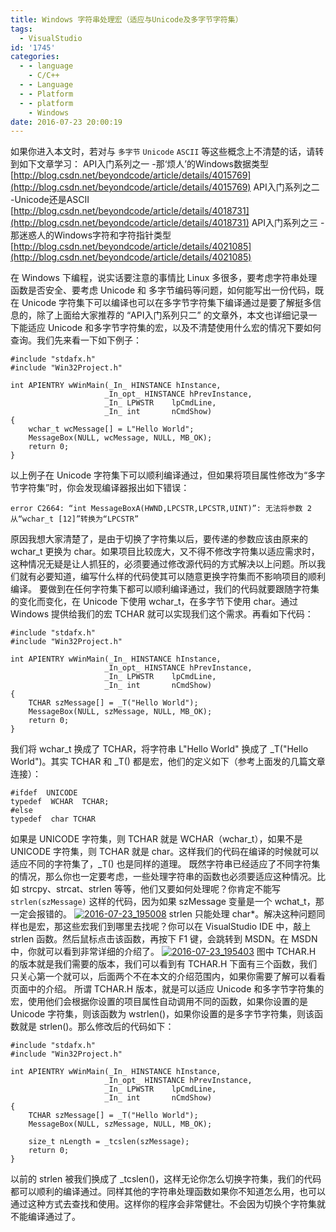 ```yaml
---
title: Windows 字符串处理宏（适应与Unicode及多字节字符集）
tags:
  - VisualStudio
id: '1745'
categories:
  - - language
    - C/C++
  - - Language
  - - Platform
  - - platform
    - Windows
date: 2016-07-23 20:00:19
---
```


如果你进入本文时，若对与 `多字节` `Unicode` `ASCII` 等这些概念上不清楚的话，请转到如下文章学习： API入门系列之一 -那‘烦人’的Windows数据类型 [http://blog.csdn.net/beyondcode/article/details/4015769](http://blog.csdn.net/beyondcode/article/details/4015769) API入门系列之二 -Unicode还是ASCII [http://blog.csdn.net/beyondcode/article/details/4018731](http://blog.csdn.net/beyondcode/article/details/4018731) API入门系列之三 -那迷惑人的Windows字符和字符指针类型 [http://blog.csdn.net/beyondcode/article/details/4021085](http://blog.csdn.net/beyondcode/article/details/4021085)
<!-- more -->
在 Windows 下编程，说实话要注意的事情比 Linux 多很多，要考虑字符串处理函数是否安全、要考虑 Unicode 和 多字节编码等问题，如何能写出一份代码，既在 Unicode 字符集下可以编译也可以在多字节字符集下编译通过是要了解挺多信息的，除了上面给大家推荐的 “API入门系列只二” 的文章外，本文也详细记录一下能适应 Unicode 和多字节字符集的宏，以及不清楚使用什么宏的情况下要如何查询。我们先来看一下如下例子：

```
#include "stdafx.h"
#include "Win32Project.h"

int APIENTRY wWinMain(_In_ HINSTANCE hInstance,
                     _In_opt_ HINSTANCE hPrevInstance,
                     _In_ LPWSTR    lpCmdLine,
                     _In_ int       nCmdShow)
{
    wchar_t wcMessage[] = L"Hello World";
    MessageBox(NULL, wcMessage, NULL, MB_OK);
    return 0;
}
```

以上例子在 Unicode 字符集下可以顺利编译通过，但如果将项目属性修改为“多字节字符集”时，你会发现编译器报出如下错误：

```
error C2664: “int MessageBoxA(HWND,LPCSTR,LPCSTR,UINT)”: 无法将参数 2 从“wchar_t [12]”转换为“LPCSTR”
```

原因我想大家清楚了，是由于切换了字符集以后，要传递的参数应该由原来的 wchar\_t 更换为 char。如果项目比较庞大，又不得不修改字符集以适应需求时，这种情况无疑是让人抓狂的，必须要通过修改源代码的方式解决以上问题。所以我们就有必要知道，编写什么样的代码使其可以随意更换字符集而不影响项目的顺利编译。 要做到在任何字符集下都可以顺利编译通过，我们的代码就要跟随字符集的变化而变化，在 Unicode 下使用 wchar\_t，在多字节下使用 char。通过 Windows 提供给我们的宏 TCHAR 就可以实现我们这个需求。再看如下代码：

```
#include "stdafx.h"
#include "Win32Project.h"

int APIENTRY wWinMain(_In_ HINSTANCE hInstance,
                     _In_opt_ HINSTANCE hPrevInstance,
                     _In_ LPWSTR    lpCmdLine,
                     _In_ int       nCmdShow)
{
    TCHAR szMessage[] = _T("Hello World");
    MessageBox(NULL, szMessage, NULL, MB_OK);
    return 0;
}
```

我们将 wchar\_t 换成了 TCHAR，将字符串 L"Hello World" 换成了 \_T("Hello World")。其实 TCHAR 和 \_T() 都是宏，他们的定义如下（参考上面发的几篇文章连接）：

```
#ifdef  UNICODE
typedef  WCHAR  TCHAR;
#else
typedef  char TCHAR
```

如果是 UNICODE 字符集，则 TCHAR 就是 WCHAR（wchar\_t），如果不是 UNICODE 字符集，则 TCHAR 就是 char。这样我们的代码在编译的时候就可以适应不同的字符集了，\_T() 也是同样的道理。 既然字符串已经适应了不同字符集的情况，那么你也一定要考虑，一些处理字符串的函数也必须要适应这种情况。比如 strcpy、strcat、strlen 等等，他们又要如何处理呢？你肯定不能写 `strlen(szMessage)` 这样的代码，因为如果 szMessage 变量是一个 wchat\_t，那一定会报错的。 [![2016-07-23_195008](http://www.mycode.net.cn/wp-content/uploads/2016/07/2016-07-23_195008.png)](http://www.mycode.net.cn/wp-content/uploads/2016/07/2016-07-23_195008.png) strlen 只能处理 char\*。解决这种问题同样也是宏，那这些宏我们到哪里去找呢？你可以在 VisualStudio IDE 中，敲上 strlen 函数。然后鼠标点击该函数，再按下 F1 键，会跳转到 MSDN。在 MSDN 中，你就可以看到非常详细的介绍了。 [![2016-07-23_195403](http://www.mycode.net.cn/wp-content/uploads/2016/07/2016-07-23_195403.png)](http://www.mycode.net.cn/wp-content/uploads/2016/07/2016-07-23_195403.png) 图中 TCHAR.H 的版本就是我们需要的版本，我们可以看到有 TCHAR.H 下面有三个函数，我们只关心第一个就可以，后面两个不在本文的介绍范围内，如果你需要了解可以看看页面中的介绍。 所谓 TCHAR.H 版本，就是可以适应 Unicode 和多字节字符集的宏，使用他们会根据你设置的项目属性自动调用不同的函数，如果你设置的是 Unicode 字符集，则该函数为 wstrlen()，如果你设置的是多字节字符集，则该函数就是 strlen()。那么修改后的代码如下：

```
#include "stdafx.h"
#include "Win32Project.h"

int APIENTRY wWinMain(_In_ HINSTANCE hInstance,
                     _In_opt_ HINSTANCE hPrevInstance,
                     _In_ LPWSTR    lpCmdLine,
                     _In_ int       nCmdShow)
{
    TCHAR szMessage[] = _T("Hello World");
    MessageBox(NULL, szMessage, NULL, MB_OK);

    size_t nLength = _tcslen(szMessage);
    return 0;
}
```

以前的 strlen 被我们换成了 \_tcslen()，这样无论你怎么切换字符集，我们的代码都可以顺利的编译通过。同样其他的字符串处理函数如果你不知道怎么用，也可以通过这种方式去查找和使用。这样你的程序会非常健壮。不会因为切换个字符集就不能编译通过了。
